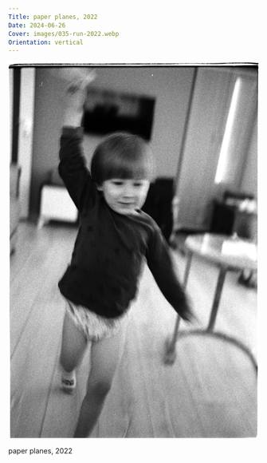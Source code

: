 ```yaml
---
Title: paper planes, 2022
Date: 2024-06-26
Cover: images/035-run-2022.webp
Orientation: vertical
---
```


![paper planes, 2022](images/035-run-2022@2x.webp)

paper planes, 2022
